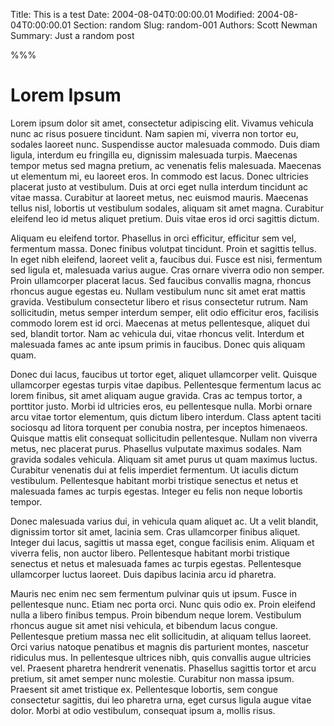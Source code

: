 Title: This is a test
Date: 2004-08-04T0:00:00.01
Modified: 2004-08-04T0:00:00.01
Section: random
Slug: random-001
Authors: Scott Newman
Summary: Just a random post

%%%

# Lorem Ipsum

Lorem ipsum dolor sit amet, consectetur adipiscing elit. Vivamus vehicula nunc ac risus posuere tincidunt. Nam sapien mi, viverra non tortor eu, sodales laoreet nunc. Suspendisse auctor malesuada commodo. Duis diam ligula, interdum eu fringilla eu, dignissim malesuada turpis. Maecenas tempor metus sed magna pretium, ac venenatis felis malesuada. Maecenas ut elementum mi, eu laoreet eros. In commodo est lacus. Donec ultricies placerat justo at vestibulum. Duis at orci eget nulla interdum tincidunt ac vitae massa. Curabitur at laoreet metus, nec euismod mauris. Maecenas tellus nisl, lobortis ut vestibulum sodales, aliquam sit amet magna. Curabitur eleifend leo id metus aliquet pretium. Duis vitae eros id orci sagittis dictum.

Aliquam eu eleifend tortor. Phasellus in orci efficitur, efficitur sem vel, fermentum massa. Donec finibus volutpat tincidunt. Proin et sagittis tellus. In eget nibh eleifend, laoreet velit a, faucibus dui. Fusce est nisi, fermentum sed ligula et, malesuada varius augue. Cras ornare viverra odio non semper. Proin ullamcorper placerat lacus. Sed faucibus convallis magna, rhoncus rhoncus augue egestas eu. Nullam vestibulum nunc sit amet erat mattis gravida. Vestibulum consectetur libero et risus consectetur rutrum. Nam sollicitudin, metus semper interdum semper, elit odio efficitur eros, facilisis commodo lorem est id orci. Maecenas at metus pellentesque, aliquet dui sed, blandit tortor. Nam ac vehicula dui, vitae rhoncus velit. Interdum et malesuada fames ac ante ipsum primis in faucibus. Donec quis aliquam quam.

Donec dui lacus, faucibus ut tortor eget, aliquet ullamcorper velit. Quisque ullamcorper egestas turpis vitae dapibus. Pellentesque fermentum lacus ac lorem finibus, sit amet aliquam augue gravida. Cras ac tempus tortor, a porttitor justo. Morbi id ultricies eros, eu pellentesque nulla. Morbi ornare arcu vitae tortor elementum, quis dictum libero interdum. Class aptent taciti sociosqu ad litora torquent per conubia nostra, per inceptos himenaeos. Quisque mattis elit consequat sollicitudin pellentesque. Nullam non viverra metus, nec placerat purus. Phasellus vulputate maximus sodales. Nam gravida sodales vehicula. Aliquam sit amet purus ut quam maximus luctus. Curabitur venenatis dui at felis imperdiet fermentum. Ut iaculis dictum vestibulum. Pellentesque habitant morbi tristique senectus et netus et malesuada fames ac turpis egestas. Integer eu felis non neque lobortis tempor.

Donec malesuada varius dui, in vehicula quam aliquet ac. Ut a velit blandit, dignissim tortor sit amet, lacinia sem. Cras ullamcorper finibus aliquet. Integer dui lacus, sagittis ut massa eget, congue facilisis enim. Aliquam et viverra felis, non auctor libero. Pellentesque habitant morbi tristique senectus et netus et malesuada fames ac turpis egestas. Pellentesque ullamcorper luctus laoreet. Duis dapibus lacinia arcu id pharetra.

Mauris nec enim nec sem fermentum pulvinar quis ut ipsum. Fusce in pellentesque nunc. Etiam nec porta orci. Nunc quis odio ex. Proin eleifend nulla a libero finibus tempus. Proin bibendum neque lorem. Vestibulum rhoncus augue sit amet nisi vehicula, et bibendum lacus congue. Pellentesque pretium massa nec elit sollicitudin, at aliquam tellus laoreet. Orci varius natoque penatibus et magnis dis parturient montes, nascetur ridiculus mus. In pellentesque ultrices nibh, quis convallis augue ultricies vel. Praesent pharetra hendrerit venenatis. Phasellus sagittis tortor et arcu pretium, sit amet semper nunc molestie. Curabitur non massa ipsum. Praesent sit amet tristique ex. Pellentesque lobortis, sem congue consectetur sagittis, dui leo pharetra urna, eget cursus ligula augue vitae dolor. Morbi at odio vestibulum, consequat ipsum a, mollis risus.
